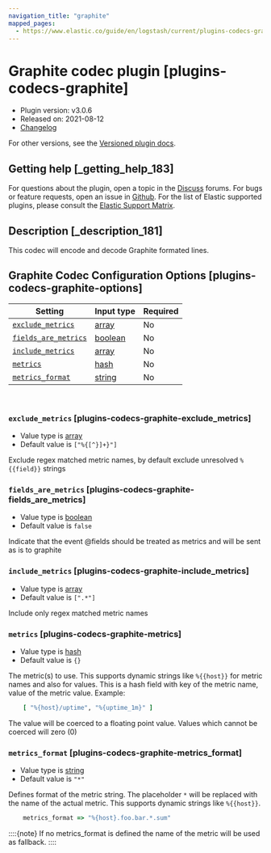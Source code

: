 ```yaml
---
navigation_title: "graphite"
mapped_pages:
  - https://www.elastic.co/guide/en/logstash/current/plugins-codecs-graphite.html
---
```


# Graphite codec plugin [plugins-codecs-graphite]


* Plugin version: v3.0.6
* Released on: 2021-08-12
* [Changelog](https://github.com/logstash-plugins/logstash-codec-graphite/blob/v3.0.6/CHANGELOG.md)

For other versions, see the [Versioned plugin docs](/vpr/codec-graphite-index.md).

## Getting help [_getting_help_183]

For questions about the plugin, open a topic in the [Discuss](http://discuss.elastic.co) forums. For bugs or feature requests, open an issue in [Github](https://github.com/logstash-plugins/logstash-codec-graphite). For the list of Elastic supported plugins, please consult the [Elastic Support Matrix](https://www.elastic.co/support/matrix#logstash_plugins).


## Description [_description_181]

This codec will encode and decode Graphite formated lines.


## Graphite Codec Configuration Options [plugins-codecs-graphite-options]

| Setting | Input type | Required |
| --- | --- | --- |
| [`exclude_metrics`](plugins-codecs-graphite.md#plugins-codecs-graphite-exclude_metrics) | [array](introduction.md#array) | No |
| [`fields_are_metrics`](plugins-codecs-graphite.md#plugins-codecs-graphite-fields_are_metrics) | [boolean](introduction.md#boolean) | No |
| [`include_metrics`](plugins-codecs-graphite.md#plugins-codecs-graphite-include_metrics) | [array](introduction.md#array) | No |
| [`metrics`](plugins-codecs-graphite.md#plugins-codecs-graphite-metrics) | [hash](introduction.md#hash) | No |
| [`metrics_format`](plugins-codecs-graphite.md#plugins-codecs-graphite-metrics_format) | [string](introduction.md#string) | No |

 

### `exclude_metrics` [plugins-codecs-graphite-exclude_metrics]

* Value type is [array](introduction.md#array)
* Default value is `["%{[^}]+}"]`

Exclude regex matched metric names, by default exclude unresolved `%{{field}}` strings


### `fields_are_metrics` [plugins-codecs-graphite-fields_are_metrics]

* Value type is [boolean](introduction.md#boolean)
* Default value is `false`

Indicate that the event @fields should be treated as metrics and will be sent as is to graphite


### `include_metrics` [plugins-codecs-graphite-include_metrics]

* Value type is [array](introduction.md#array)
* Default value is `[".*"]`

Include only regex matched metric names


### `metrics` [plugins-codecs-graphite-metrics]

* Value type is [hash](introduction.md#hash)
* Default value is `{}`

The metric(s) to use. This supports dynamic strings like `%{{host}}` for metric names and also for values. This is a hash field with key of the metric name, value of the metric value. Example:

```ruby
    [ "%{host}/uptime", "%{uptime_1m}" ]
```

The value will be coerced to a floating point value. Values which cannot be coerced will zero (0)


### `metrics_format` [plugins-codecs-graphite-metrics_format]

* Value type is [string](introduction.md#string)
* Default value is `"*"`

Defines format of the metric string. The placeholder `*` will be replaced with the name of the actual metric. This supports dynamic strings like `%{{host}}`.

```ruby
    metrics_format => "%{host}.foo.bar.*.sum"
```

::::{note} 
If no metrics_format is defined the name of the metric will be used as fallback.
::::




